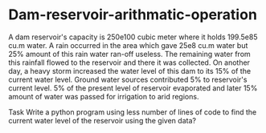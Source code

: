 # Dam-reservoir-arithmatic-operation
A dam reservoir's capacity is 250e100 cubic meter where it holds 199.5e85 cu.m water. A rain occurred in the area which gave 25e8 cu.m water but 25% amount of this rain water ran-off useless. The remaining water from this rainfall flowed to the reservoir and there it was collected. On another day, a heavy storm increased the water level of this dam to its 15% of the current water level. Ground water sources contributed 5% to reservoir's current level. 5% of the present level of reservoir evaporated and later 15% amount of water was passed for irrigation to arid regions.

Task
Write a python program using less number of lines of code to find the current water level of the reservoir using the given data?
